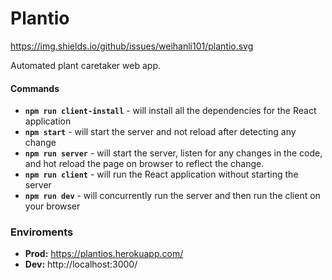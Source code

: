 # Plantio
https://img.shields.io/github/issues/weihanli101/plantio.svg

Automated plant caretaker web app.

#### Commands
-  **`npm run client-install`**  - will install all the dependencies for the React application
- **`npm start`** - will start the server and not reload after detecting any change
- **`npm run server`** -  will start the server, listen for any changes in the code, and hot reload the page on browser to reflect the change.
- **`npm run client`** - will run the React application without starting the server
- **`npm run dev`** - will concurrently run the server and then run the client on your browser


### Enviroments
- **Prod:** https://plantios.herokuapp.com/
- **Dev:** http://localhost:3000/
